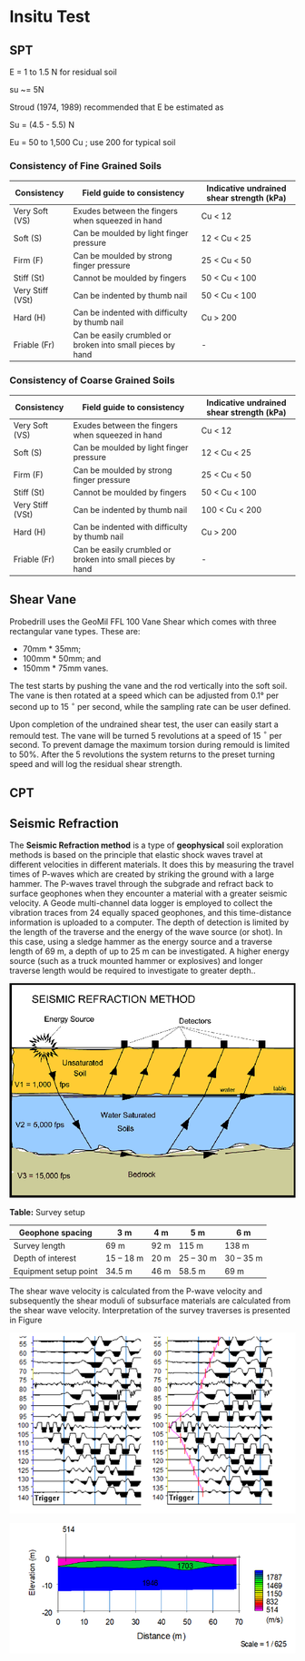 # Insitu Test

## SPT

E = 1 to 1.5 N for residual soil

su ~= 5N

Stroud (1974, 1989) recommended that E be estimated as 

Su = (4.5 - 5.5) N 


Eu = 50 to 1,500 Cu ; use 200 for typical soil

### Consistency of Fine Grained Soils

| Consistency      | Field guide to consistency                                   | Indicative undrained shear   strength    (kPa) |
| ---------------- | ------------------------------------------------------------ | ---------------------------------------------- |
| Very Soft (VS)   | Exudes between the fingers when squeezed in   hand           | Cu <   12                                      |
| Soft (S)         | Can be moulded by light finger pressure                      | 12 < Cu <   25                                 |
| Firm (F)         | Can be moulded by strong finger pressure                     | 25 < Cu < 50                                   |
| Stiff (St)       | Cannot be moulded by fingers                                 | 50 < Cu < 100                                  |
| Very Stiff (VSt) | Can be indented by thumb nail                                | 50 < Cu < 100                                  |
| Hard (H)         | Can be indented with difficulty by thumb nail                | Cu >   200                                     |
| Friable (Fr)     | Can be easily crumbled or broken into small   pieces by hand | -                                              |




### Consistency of Coarse Grained Soils

| Consistency      | Field guide to consistency                                   | Indicative undrained shear   strength    (kPa) |
| ---------------- | ------------------------------------------------------------ | ---------------------------------------------- |
| Very Soft (VS)   | Exudes between the fingers when squeezed in   hand           | Cu <   12                                      |
| Soft (S)         | Can be moulded by light finger pressure                      | 12 < Cu <   25                                 |
| Firm (F)         | Can be moulded by strong finger pressure                     | 25 < Cu < 50                                   |
| Stiff (St)       | Cannot be moulded by fingers                                 | 50 < Cu < 100                                  |
| Very Stiff (VSt) | Can be indented by thumb nail                                | 100 < Cu < 200                                 |
| Hard (H)         | Can be indented with difficulty by thumb nail                | Cu >   200                                     |
| Friable (Fr)     | Can be easily crumbled or broken into small   pieces by hand | -                                              |




## Shear Vane


Probedrill uses the GeoMil FFL 100 Vane Shear which comes with three rectangular vane types.  These are:

* 70mm * 35mm;
* 100mm * 50mm; and
* 150mm * 75mm vanes.

The test starts by pushing the vane and the rod vertically into the soft soil. 
The vane is then rotated at a speed which can be adjusted from 0.1°  per second up to 15 $^{\circ}$ per second, while the sampling rate can be user defined.

Upon completion of the undrained shear test, the user can easily start a remould test. The vane will be turned 5 revolutions at a speed of 15 $^{\circ}$ per second. 
To prevent damage the maximum torsion during remould is limited to 50%. After the 5 revolutions the system returns to the preset turning speed and will log
 the residual shear strength.



## CPT



## Seismic Refraction

The **Seismic Refraction method** is a type of **geophysical** soil exploration methods is based on the principle that elastic shock waves travel at different velocities in different materials. It does this by measuring the travel times of P-waves which are created by striking the ground with a large hammer. The P-waves travel through the subgrade and refract back to surface geophones when they encounter a material with a greater seismic velocity. A Geode multi-channel data logger is employed to collect the vibration traces from 24 equally spaced geophones, and this time-distance information is uploaded to a computer. The depth of detection is limited by the length of the traverse and the energy of the wave source (or shot). In this case, using a sledge hammer as the energy source and a traverse length of 69 m, a depth of up to 25 m can be investigated. A higher energy source (such as a truck mounted hammer or explosives) and longer traverse length would be required to investigate to greater depth..



![img](figures/seismic_refraction500x374.gif)

**Table:** Survey setup

| Geophone spacing      | 3 m       | 4 m  | 5 m       | 6 m       |
| --------------------- | --------- | ---- | --------- | --------- |
| Survey length         | 69 m      | 92 m | 115 m     | 138 m     |
| Depth of interest     | 15 – 18 m | 20 m | 25 – 30 m | 30 – 35 m |
| Equipment setup point | 34.5 m    | 46 m | 58.5 m    | 69 m      |



The shear wave velocity is calculated from the P-wave velocity and subsequently the shear moduli of subsurface materials are calculated from the shear wave velocity. Interpretation of the survey traverses is presented in Figure

![image-20210224222329160](figures/image-20210224222329160.png)



![image-20210224221155722](figures/image-20210224221155722.png)